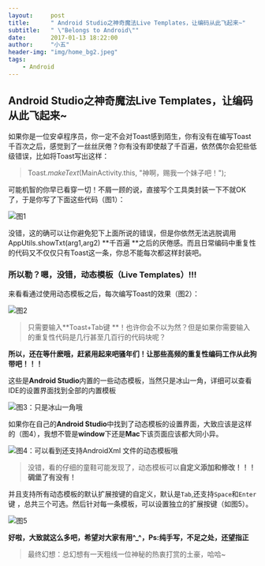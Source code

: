```yaml
---
layout:     post
title:      " Android Studio之神奇魔法Live Templates，让编码从此飞起来~"
subtitle:   " \"Belongs to Android\""
date:       2017-01-13 18:22:00
author:     "小五"
header-img: "img/home_bg2.jpeg"
tags:
    - Android
---
```

## Android Studio之神奇魔法Live Templates，让编码从此飞起来~

如果你是一位安卓程序员，你一定不会对Toast感到陌生，你有没有在编写Toast千百次之后，感觉到了一丝丝厌倦？你有没有即使敲了千百遍，依然偶尔会犯些低级错误，比如将Toast写出这样：

> Toast.*makeText*(MainActivity.this, "神啊，赐我一个妹子吧！");



可能机智的你早已看穿一切！不屑一顾的说，直接写个工具类封装一下不就OK了，于是你写了下面这些代码（图1）：

![图1](https://upload-images.jianshu.io/upload_images/2378059-356b840572d177fe.png?imageMogr2/auto-orient/strip%7CimageView2/2/w/700)



没错，这的确可以让你避免犯下上面所说的错误，但是你依然无法逃脱调用AppUtils.showTxt(arg1,arg2) **千百遍 **之后的厌倦感。而且日常编码中重复性的代码又不仅仅只有Toast这一条，你总不能每次都这样封装吧。                                                       

### 所以勒？嗯，没错，动态模板（Live Templates）!!!  

来看看通过使用动态模板之后，每次编写Toast的效果（图2）：

![图2](https://upload-images.jianshu.io/upload_images/2378059-6296e806099fbbb8.gif?imageMogr2/auto-orient/strip%7CimageView2/2/w/700)

>只需要输入**Toast+Tab键 **！也许你会不以为然？但是如果你需要输入的重复性代码是几行甚至几百行的代码块呢？

**所以，还在等什麽哦，赶紧用起来吧骚年们！让那些高频的重复性编码工作从此狗带吧！！！**

这些是**Android Studio**内置的一些动态模板，当然只是冰山一角，详细可以查看IDE的设置界面找到全部的内置模板

![图3：只是冰山一角哦](https://upload-images.jianshu.io/upload_images/2378059-c48fa5d7ea6a2c37.png?imageMogr2/auto-orient/strip%7CimageView2/2/w/700)

如果你在自己的**Android Studio**中找到了动态模板的设置界面，大致应该是这样的（图4），我想不管是**window**下还是**Mac**下该页面应该都大同小异。

![图4：可以看到还支持AndroidXml 文件的动态模板哦](https://upload-images.jianshu.io/upload_images/2378059-a599762d2bfd284b.png?imageMogr2/auto-orient/strip%7CimageView2/2/w/700)

>没错，看的仔细的童鞋可能发现了，动态模板可以**自定义添加和修改！！！碉堡了有没有！**

并且支持所有动态模板的默认扩展按键的自定义，默认是`Tab`,还支持`Space`和`Enter`键 ，总共三个可选。然后针对每一条模板，可以设置独立的扩展按键（如图5）。



![图5](https://upload-images.jianshu.io/upload_images/2378059-743a5e031dfcaa53.png?imageMogr2/auto-orient/strip%7CimageView2/2/w/700)

**好啦，大致就这么多吧，希望对大家有用^_^，Ps:纯手写，不足之处，还望指正** 



> 最终幻想：总幻想有一天粗线一位神秘的热衷打赏的土豪，哈哈~

